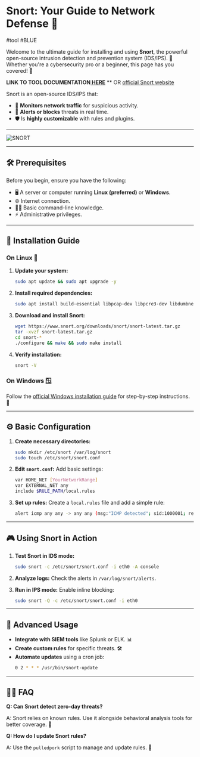 # Snort: Your Guide to Network Defense 🚀
#tool #BLUE 

Welcome to the ultimate guide for installing and using **Snort**, the powerful open-source intrusion detection and prevention system (IDS/IPS). 🎯 Whether you're a cybersecurity pro or a beginner, this page has you covered! 🔐

**LINK TO TOOL DOCUMENTATION[ HERE](https://www.kali.org/tools/snort/)**
** OR [official Snort website](https://www.snort.org)

Snort is an open-source IDS/IPS that:

- 📡 **Monitors network traffic** for suspicious activity.
- 🚦 **Alerts or blocks** threats in real time.
- 🛡️ Is **highly customizable** with rules and plugins.

---
![SNORT](https://www.talosintelligence.com/assets/logo_snort_full-e94fc630ac14193693dc9ad5d3c4a33955b52bb4b01d010662ea17dac4db411d.svg)

---

## 🛠️ Prerequisites

Before you begin, ensure you have the following:

- 🖥️ A server or computer running **Linux (preferred)** or **Windows**.
- 🌐 Internet connection.
- 🧑‍💻 Basic command-line knowledge.
- ⚡ Administrative privileges.

---

## 🚀 Installation Guide

### On Linux 🐧

1. **Update your system:**
   ```bash
   sudo apt update && sudo apt upgrade -y
   ```

2. **Install required dependencies:**
   ```bash
   sudo apt install build-essential libpcap-dev libpcre3-dev libdumbnet-dev bison flex zlib1g-dev -y
   ```

3. **Download and install Snort:**
   ```bash
   wget https://www.snort.org/downloads/snort/snort-latest.tar.gz
   tar -xvzf snort-latest.tar.gz
   cd snort-*
   ./configure && make && sudo make install
   ```

4. **Verify installation:**
   ```bash
   snort -V
   ```

### On Windows 🪟

Follow the [official Windows installation guide](https://www.snort.org/documents) for step-by-step instructions. 📑

---

## ⚙️ Basic Configuration

1. **Create necessary directories:**
   ```bash
   sudo mkdir /etc/snort /var/log/snort
   sudo touch /etc/snort/snort.conf
   ```

2. **Edit `snort.conf`:**
   Add basic settings:
   ```bash
   var HOME_NET [YourNetworkRange]
   var EXTERNAL_NET any
   include $RULE_PATH/local.rules
   ```

3. **Set up rules:**
   Create a `local.rules` file and add a simple rule:
   ```bash
   alert icmp any any -> any any (msg:"ICMP detected"; sid:1000001; rev:1;)
   ```

---

## 🎮 Using Snort in Action

1. **Test Snort in IDS mode:**
   ```bash
   sudo snort -c /etc/snort/snort.conf -i eth0 -A console
   ```

2. **Analyze logs:**
   Check the alerts in `/var/log/snort/alerts`.

3. **Run in IPS mode:**
   Enable inline blocking:
   ```bash
   sudo snort -Q -c /etc/snort/snort.conf -i eth0
   ```

---

## 🌌 Advanced Usage

- **Integrate with SIEM tools** like Splunk or ELK. 📊
- **Create custom rules** for specific threats. 🛠️
- **Automate updates** using a cron job:
  ```bash
  0 2 * * * /usr/bin/snort-update
  ```

---

## 🙋‍♂️ FAQ

**Q: Can Snort detect zero-day threats?**

A: Snort relies on known rules. Use it alongside behavioral analysis tools for better coverage. 🔎

**Q: How do I update Snort rules?**

A: Use the `pulledpork` script to manage and update rules. 🐷

